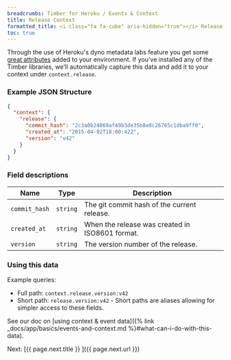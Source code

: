 ```yaml
---
breadcrumbs: Timber for Heroku / Events & Context
title: Release Context
formatted_title: <i class="fa fa-cube" aria-hidden="true"></i> Release Context
toc: true
---
```


Through the use of Heroku's dyno metadata labs feature you get some
[great attributes](https://devcenter.heroku.com/articles/dyno-metadata#attributes) added to
your environment. If you've installed any of the Timber libraries, we'll automatically capture
this data and add it to your context under `context.release`.

### Example JSON Structure

```json
{
  "context": {
    "release": {
      "commit_hash": "2c3a0b24069af49b3de35b8e8c26765c1dba9ff0",
      "created_at": "2015-04-02T18:00:42Z",
      "version": "v42"
    }
  }
}
```

### Field descriptions

Name | Type | Description
-----|------|------------
`commit_hash` | `string` | The git commit hash of the current release.
`created_at` | `string` | When the release was created in ISO8601 format.
`version` | `string` | The version number of the release.


### Using this data

Example queries:

* Full path: `context.release.version:v42`
* Short path: `release.version:v42` - Short paths are aliases allowing for simpler access to these fields.


See our doc on [using context & event data]({% link _docs/app/basics/events-and-context.md %}#what-can-i-do-with-this-data).


<div class="next">
  Next: [{{ page.next.title }} <i class="fa fa-arrow-circle-right" aria-hidden="true"></i>]({{ page.next.url }})
</div>